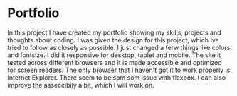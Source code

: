 # Portfolio

In this project I have created my portfolio showing my skills, projects and thoughts about coding. I was given the design for this project, which Ive tried to follow as closely as possible. I just changed a ferw things like colors and fontsize. I did it responsive for desktop, tablet and mobile. The site it tested across different browsers and it is made accessible and optimized for screen readers. The only browaer that I haven't got it to work properly is Internet Explorer. There seem to be som som issue with flexbox. I can also improve the asseccibily a bit, which I will work on.
